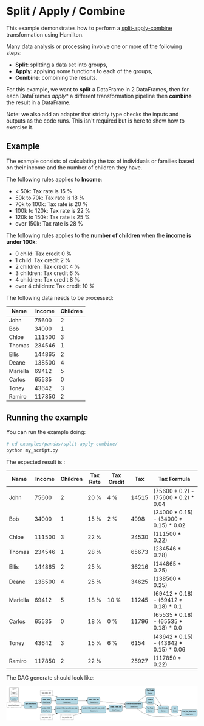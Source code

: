 # Split / Apply / Combine

This example demonstrates how to perform
a [split-apply-combine](https://pandas.pydata.org/pandas-docs/stable/user_guide/groupby.html) transformation using
Hamilton.

Many data analysis or processing involve one or more of the following steps:

- **Split**: splitting a data set into groups,
- **Apply**: applying some functions to each of the groups,
- **Combine**: combining the results.

For this example, we want to **split** a DataFrame in 2 DataFrames, then for each DataFrames
*apply** a different transformation pipeline then **combine** the result in a DataFrame.

Note: we also add an adapter that strictly type checks the inputs and outputs as the code runs.
This isn't required but is here to show how to exercise it.

## Example

The example consists of calculating the tax of individuals or families based on their income and the number of children
they have.

The following rules applies to **Income**:

- < 50k: Tax rate is 15 %
- 50k to 70k: Tax rate is 18 %
- 70k to 100k: Tax rate is 20 %
- 100k to 120k: Tax rate is 22 %
- 120k to 150k: Tax rate is 25 %
- over 150k: Tax rate is 28 %

The following rules applies to the **number of children** when the **income is under 100k**:

- 0 child: Tax credit 0 %
- 1 child: Tax credit 2 %
- 2 children: Tax credit 4 %
- 3 children: Tax credit 6 %
- 4 children: Tax credit 8 %
- over 4 children: Tax credit 10 %

The following data needs to be processed:

| Name     | Income | Children |
|----------|--------|----------|
| John     | 75600  | 2        |
| Bob      | 34000  | 1        |
| Chloe    | 111500 | 3        |
| Thomas   | 234546 | 1        |
| Ellis    | 144865 | 2        |
| Deane    | 138500 | 4        |
| Mariella | 69412  | 5        |
| Carlos   | 65535  | 0        |
| Toney    | 43642  | 3        |
| Ramiro   | 117850 | 2        |

## Running the example

You can run the example doing:

```bash
# cd examples/pandas/split-apply-combine/
python my_script.py
```

The expected result is :

| Name     | Income | Children | Tax Rate | Tax Credit | Tax   | Tax Formula                            |
|----------|--------|----------|----------|------------|-------|----------------------------------------|
| John     | 75600  | 2        | 20 %     | 4 %        | 14515 | (75600 * 0.2) - (75600 * 0.2) * 0.04   |
| Bob      | 34000  | 1        | 15 %     | 2 %        | 4998  | (34000 * 0.15) - (34000 * 0.15) * 0.02 |
| Chloe    | 111500 | 3        | 22 %     |            | 24530 | (111500 * 0.22)                        |
| Thomas   | 234546 | 1        | 28 %     |            | 65673 | (234546 * 0.28)                        |
| Ellis    | 144865 | 2        | 25 %     |            | 36216 | (144865 * 0.25)                        |
| Deane    | 138500 | 4        | 25 %     |            | 34625 | (138500 * 0.25)                        |
| Mariella | 69412  | 5        | 18 %     | 10 %       | 11245 | (69412 * 0.18) - (69412 * 0.18) * 0.1  |
| Carlos   | 65535  | 0        | 18 %     | 0 %        | 11796 | (65535 * 0.18) - (65535 * 0.18) * 0.0  |
| Toney    | 43642  | 3        | 15 %     | 6 %        | 6154  | (43642 * 0.15) - (43642 * 0.15) * 0.06 |
| Ramiro   | 117850 | 2        | 22 %     |            | 25927 | (117850 * 0.22)                        |

The DAG generate should look like:

![my_full_dag.png](my_full_dag.png)
